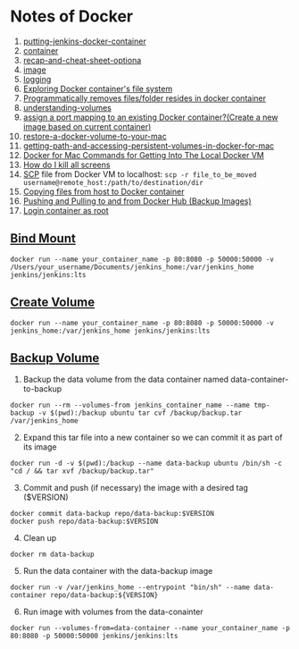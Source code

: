 # Notes of Docker

1. [putting-jenkins-docker-container](https://engineering.riotgames.com/news/putting-jenkins-docker-container)
2. [container](https://docs.docker.com/engine/reference/commandline/container/)
3. [recap-and-cheat-sheet-optiona](https://docs.docker.com/get-started/part2/#recap-and-cheat-sheet-optional)
4. [image](https://docs.docker.com/engine/reference/commandline/image/)
5. [logging](https://docs.docker.com/config/containers/logging/)
6. [Exploring Docker container's file system](https://stackoverflow.com/a/20816397)
7. [Programmatically removes files/folder resides in docker container](https://stackoverflow.com/a/38591846)
8. [understanding-volumes](https://container-solutions.com/understanding-volumes-docker/)
9. [assign a port mapping to an existing Docker container?(Create a new image based on current container)](https://stackoverflow.com/a/26622041)
10. [restore-a-docker-volume-to-your-mac](https://medium.com/@jimkang/restore-a-docker-volume-to-your-mac-f79628617dee)
11. [getting-path-and-accessing-persistent-volumes-in-docker-for-mac](https://timonweb.com/posts/getting-path-and-accessing-persistent-volumes-in-docker-for-mac/)
12. [Docker for Mac Commands for Getting Into The Local Docker VM](https://www.bretfisher.com/docker-for-mac-commands-for-getting-into-local-docker-vm/)
13. [How do I kill all screens](https://unix.stackexchange.com/a/94528)
14. [SCP](http://www.hypexr.org/linux_scp_help.php) file from Docker VM to localhost: ```scp -r file_to_be_moved username@remote_host:/path/to/destination/dir```
15. [Copying files from host to Docker container](https://stackoverflow.com/a/31971697)
16. [Pushing and Pulling to and from Docker Hub (Backup Images)](https://ropenscilabs.github.io/r-docker-tutorial/04-Dockerhub.html)
17. [Login container as root](https://stackoverflow.com/a/35485346)

## [Bind Mount](https://docs.docker.com/storage/bind-mounts/)
```shell
docker run --name your_container_name -p 80:8080 -p 50000:50000 -v /Users/your_username/Documents/jenkins_home:/var/jenkins_home jenkins/jenkins:lts
```
## [Create Volume](https://docs.docker.com/engine/reference/commandline/volume_create/)
```shell
docker run --name your_container_name -p 80:8080 -p 50000:50000 -v jenkins_home:/var/jenkins_home jenkins/jenkins:lts
```
## [Backup Volume](https://stackoverflow.com/a/41279845)
1. Backup the data volume from the data container named data-container-to-backup
```shell
docker run --rm --volumes-from jenkins_container_name --name tmp-backup -v $(pwd):/backup ubuntu tar cvf /backup/backup.tar /var/jenkins_home
```
2. Expand this tar file into a new container so we can commit it as part of its image
```shell
docker run -d -v $(pwd):/backup --name data-backup ubuntu /bin/sh -c "cd / && tar xvf /backup/backup.tar"
```
3. Commit and push (if necessary) the image with a desired tag ($VERSION)
```shell
docker commit data-backup repo/data-backup:$VERSION
docker push repo/data-backup:$VERSION
```
4. Clean up
```shell
docker rm data-backup
```
5. Run the data container with the data-backup image
```shell
docker run -v /var/jenkins_home --entrypoint "bin/sh" --name data-container repo/data-backup:${VERSION}
```
6. Run image with volumes from the data-conainter
```
docker run --volumes-from=data-container --name your_container_name -p 80:8080 -p 50000:50000 jenkins/jenkins:lts
```
